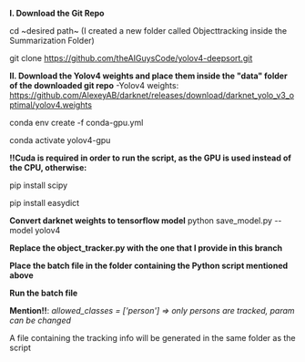 **I. Download the Git Repo**

cd ~desired path~ (I created a new folder called Objecttracking inside the Summarization Folder)

git clone https://github.com/theAIGuysCode/yolov4-deepsort.git

**II. Download the Yolov4 weights and place them inside the "data" folder of the downloaded git repo**
-Yolov4 weights:
https://github.com/AlexeyAB/darknet/releases/download/darknet_yolo_v3_optimal/yolov4.weights

conda env create -f conda-gpu.yml

conda activate yolov4-gpu

**!!Cuda is required in order to run the script, as the GPU is used instead of the CPU, otherwise:**

pip install scipy

pip install easydict

**Convert darknet weights to tensorflow model**
python save_model.py --model yolov4

**Replace the object_tracker.py with the one that I provide in this branch**

**Place the batch file in the folder containing the Python script mentioned above**

**Run the batch file**

**Mention!!**:  _allowed_classes = ['person'] => only persons are tracked, param can be changed_

A file containing the tracking info will be generated in the same folder as the script
